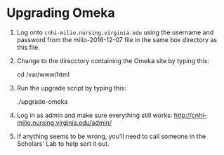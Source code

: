 # Upgrading Omeka

1. Log onto `cnhi-milio.nursing.virginia.edu` using the username and password from the milio-2016-12-07 file in the same box directory as this file.

2. Change to the direcctory containing the Omeka site by typing this:

   cd /var/www/html

3. Run the upgrade script by typing this:

   ./upgrade-omeka

4. Log in as admin and make sure everything still works: http://cnhi-milio.nursing.virginia.edu/admin/ 

5. If anything seems to be wrong, you'll need to call someone in the Scholars' Lab to help sort it out.


